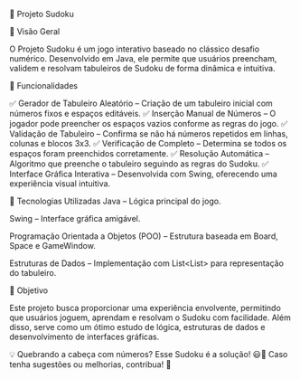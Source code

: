 🎲 Projeto Sudoku

📌 Visão Geral

O Projeto Sudoku é um jogo interativo baseado no clássico desafio numérico. Desenvolvido em Java, ele permite que usuários preencham, validem e resolvam tabuleiros de Sudoku de forma dinâmica e intuitiva.

🚀 Funcionalidades

✅ Gerador de Tabuleiro Aleatório – Criação de um tabuleiro inicial com números fixos e espaços editáveis. ✅ Inserção Manual de Números – O jogador pode preencher os espaços vazios conforme as regras do jogo. ✅ Validação de Tabuleiro – Confirma se não há números repetidos em linhas, colunas e blocos 3x3. ✅ Verificação de Completo – Determina se todos os espaços foram preenchidos corretamente. ✅ Resolução Automática – Algoritmo que preenche o tabuleiro seguindo as regras do Sudoku. ✅ Interface Gráfica Interativa – Desenvolvida com Swing, oferecendo uma experiência visual intuitiva.

🔧 Tecnologias Utilizadas
Java – Lógica principal do jogo.

Swing – Interface gráfica amigável.

Programação Orientada a Objetos (POO) – Estrutura baseada em Board, Space e GameWindow.

Estruturas de Dados – Implementação com List<List<Space>> para representação do tabuleiro.

🎯 Objetivo

Este projeto busca proporcionar uma experiência envolvente, permitindo que usuários joguem, aprendam e resolvam o Sudoku com facilidade. Além disso, serve como um ótimo estudo de lógica, estruturas de dados e desenvolvimento de interfaces gráficas.

💡 Quebrando a cabeça com números? Esse Sudoku é a solução! 😃🚀 Caso tenha sugestões ou melhorias, contribua! 🎨
